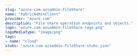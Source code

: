 ```yaml
---
slug: "azure-com-azsadmin-FileShare"
name: "FabricAdminClient"
provider: "azure.com"
description: "File share operation endpoints and objects."
logo: "azure.com-azsadmin-FileShare-logo.png"
logoMediaType: "image/png"
tags:
- name: "cloud"
stubs: "azure.com-azsadmin-FileShare-stubs.json"
---
```

